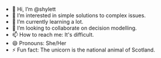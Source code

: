 - 👋 Hi, I’m @shylett
- 👀 I’m interested in simple solutions to complex issues.
- 🌱 I’m currently learning a lot.
- 💞️ I’m looking to collaborate on decision modelling.
- 📫 How to reach me: It's difficult.
- 😄 Pronouns: She/Her
- ⚡ Fun fact: The unicorn is the national animal of Scotland.

<!---
shylett/shylett is a ✨ special ✨ repository because its `README.md` (this file) appears on your GitHub profile.
You can click the Preview link to take a look at your changes.
--->

